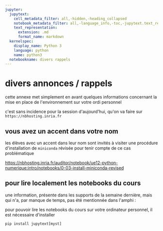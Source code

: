 ```yaml
---
jupyter:
  jupytext:
    cell_metadata_filter: all,-hidden,-heading_collapsed
    notebook_metadata_filter: all,-language_info,-toc,-jupytext.text_representation.jupytext_version,-jupytext.text_representation.format_version
    text_representation:
      extension: .md
      format_name: markdown
  kernelspec:
    display_name: Python 3
    language: python
    name: python3
  notebookname: divers rappels
---
```


# divers annonces / rappels

cette annexe met simplement en avant quelques informations concernant la mise en place de l'environnement sur votre ordi personnel

c'est sans incidence pour la session d'aujourd'hui, qu'on va faire sur `https://nbhosting.inria.fr`


## vous avez un accent dans votre nom

les élèves avec un accent dans leur nom sont invités à visiter une procédure d'installation de `miniconda` révisée pour tenir compte de ce cas problématique

https://nbhosting.inria.fr/auditor/notebook/ue12-python-numerique:intro/notebooks/0-03-install-miniconda-revised


## pour lire localement les notebooks du cours

une information, présente dans les supports de la semaine dernière, mais qui n'a, par manque de temps, pas été mentionnée dans l'amphi :

pour pouvoir lire les notebooks du cours sur votre ordinateur personnel, il est nécessaire d'installer

    pip install jupytext[myst]
